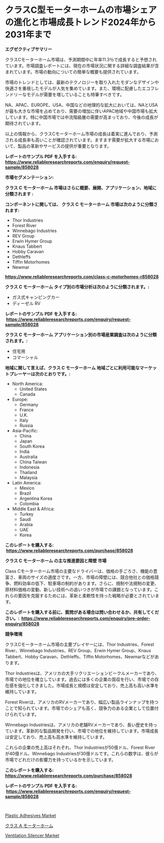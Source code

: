<p><h1>クラスC型モーターホームの市場シェアの進化と市場成長トレンド2024年から2031年まで</h1></p><p><strong>エグゼクティブサマリー</strong></p>
<p><p>クラスCモーターホーム市場は、予測期間中に年率11.3％で成長すると予想されています。市場調査レポートには、現在の市場状況に関する詳細な調査結果が含まれています。市場の動向についての簡単な概要も提供されています。</p><p>市場のトレンドとしては、最新のテクノロジーを取り入れたモダンなデザインや快適さを重視したモデルが人気を集めています。また、環境に配慮したエコフレンドリーなモデルが需要を増していることも特筆すべきです。</p><p>NA、APAC、EUROPE、USA、中国などの地理的な拡大においては、NAとUSAが最も大きな市場を占めており、需要の増加に伴いAPAC地域や中国市場も拡大しています。特に中国市場では中流階級層の需要が高まっており、今後の成長が期待されています。</p><p>以上の情報から、クラスCモーターホーム市場の成長は着実に進んでおり、予測される成長率も高いことが確認されています。ますます需要が拡大する市場において、製品の革新やサービスの提供が重要となります。</p></p>
<p><strong>レポートのサンプル PDF を入手する: <a href="https://www.reliableresearchreports.com/enquiry/request-sample/858028">https://www.reliableresearchreports.com/enquiry/request-sample/858028</a></strong></p>
<p><strong>市場セグメンテーション:</strong></p>
<p><strong> クラス C モーターホーム 市場はさらに概要、展開、アプリケーション、地域に分類されます :</strong></p>
<p><strong>コンポーネントに関しては、 クラス C モーターホーム 市場は次のように分類されます: &nbsp;</strong></p>
<p><ul><li>Thor Industries</li><li>Forest River</li><li>Winnebago Industries</li><li>REV Group</li><li>Erwin Hymer Group</li><li>Knaus Tabbert</li><li>Hobby Caravan</li><li>Dethleffs</li><li>Tiffin Motorhomes</li><li>Newmar</li></ul></p>
<p><strong><a href="https://www.reliableresearchreports.com/class-c-motorhomes-r858028">https://www.reliableresearchreports.com/class-c-motorhomes-r858028</a></strong></p>
<p><strong> クラス C モーターホーム タイプ別の市場分析は次のように分類されます。:</strong></p>
<p><ul><li>ガス式キャンピングカー</li><li>ディーゼル RV</li></ul></p>
<p><strong>レポートのサンプル PDF を入手する: &nbsp;<a href="https://www.reliableresearchreports.com/enquiry/request-sample/858028">https://www.reliableresearchreports.com/enquiry/request-sample/858028</a></strong></p>
<p><strong> クラス C モーターホーム アプリケーション別の市場産業調査は次のように分類されます。:</strong></p>
<p><ul><li>住宅用</li><li>コマーシャル</li></ul></p>
<p><strong>地域に関して言えば、クラス C モーターホーム 地域ごとに利用可能なマーケットプレーヤーは次のとおりです。:</strong></p>
<p><ul>
    <li>
        North America:
        <ul>
            <li>United States</li>
            <li>Canada</li>
        </ul>
    </li>
    <li>
        Europe:
        <ul>
            <li>Germany</li>
            <li>France</li>
            <li>U.K.</li>
            <li>Italy</li>
            <li>Russia</li>
        </ul>
    </li>
    <li>
        Asia-Pacific:
        <ul>
            <li>China</li>
            <li>Japan</li>
            <li>South Korea</li>
            <li>India</li>
            <li>Australia</li>
            <li>China Taiwan</li>
            <li>Indonesia</li>
            <li>Thailand</li>
            <li>Malaysia</li>
        </ul>
    </li>
    <li>
        Latin America:
        <ul>
            <li>Mexico</li>
            <li>Brazil</li>
            <li>Argentina Korea</li>
            <li>Colombia</li>
        </ul>
    </li>
    <li>
        Middle East & Africa:
        <ul>
            <li>Turkey</li>
            <li>Saudi</li>
            <li>Arabia</li>
            <li>UAE</li>
            <li>Korea</li>
        </ul>
    </li>
    </ul></p>
<p><strong>このレポートを購入する: &nbsp;<a href="https://www.reliableresearchreports.com/purchase/858028">https://www.reliableresearchreports.com/purchase/858028</a></strong></p>
<p><strong>クラス C モーターホーム の主な推進要因と障壁 市場</strong></p>
<p><p>Class Cモーターホーム市場の主要なドライバーは、価格の手ごろさ、機能の豊富さ、車両のサイズの適度さです。一方、市場の障壁には、競合他社との価格競争、燃料効率の低下、駐車場の制約があります。さらに、規制や法規制の変更、原材料価格の変動、新しい技術への追いつきが市場での課題となっています。これらの要因を克服するためには、革新と柔軟性を持った戦略が必要とされています。</p></p>
<p><strong>このレポートを購入する前に、質問がある場合は問い合わせるか、共有してください。:&nbsp; <a href="https://www.reliableresearchreports.com/enquiry/pre-order-enquiry/858028">https://www.reliableresearchreports.com/enquiry/pre-order-enquiry/858028</a></strong></p>
<p><strong>競争環境</strong></p>
<p><p>クラスCモーターホーム市場の主要プレイヤーには、Thor Industries、Forest River、Winnebago Industries、REV Group、Erwin Hymer Group、Knaus Tabbert、Hobby Caravan、Dethleffs、Tiffin Motorhomes、Newmarなどがあります。</p><p>Thor Industriesは、アメリカの大手リクリエーションビークルメーカーであり、市場での地位を確立しています。過去には多くの企業の買収を行い、市場での存在感を強化してきました。市場成長と規模は安定しており、売上高も高い水準を維持しています。</p><p>Forest Riverは、アメリカのRVメーカーであり、幅広い製品ラインナップを持つことで知られています。市場でのシェアも高く、競争力のある企業として位置付けられています。</p><p>Winnebago Industriesは、アメリカの老舗RVメーカーであり、長い歴史を持っています。革新的な製品開発を行い、市場での地位を維持しています。市場成長は安定しており、売上高も高水準を維持しています。</p><p>これらの企業の売上高はそれぞれ、Thor Industriesが50億ドル、Forest Riverが40億ドル、Winnebago Industriesが30億ドルです。これらの数字は、彼らが市場でどれだけの影響力を持っているかを示しています。</p></p>
<p><strong>このレポートを購入する: &nbsp; <a href="https://www.reliableresearchreports.com/purchase/858028">https://www.reliableresearchreports.com/purchase/858028</a></strong></p>
<p><strong>レポートのサンプル PDF を入手する: &nbsp;<a href="https://www.reliableresearchreports.com/enquiry/request-sample/858028">https://www.reliableresearchreports.com/enquiry/request-sample/858028</a></strong><strong></strong></p>
<p>&nbsp;</p>
<p><p><a href="https://angry-finch-aaf.notion.site/Plastic-Adhesives-Market-Offer-Valuable-Insights-into-Market-Size-Market-Share-Market-Trends-and--e67a91f0ff8145d8a5ab7448d4818937">Plastic Adhesives Market</a></p><p><a href="https://github.com/SantosDicki04/Market-Research-Report-List-1/blob/main/255342821673.md">クラス A モーターホーム</a></p><p><a href="https://github.com/ruddyyedelwadw/Market-Research-Report-List-2/blob/main/ventilation-silencer-market.md">Ventilation Silencer Market</a></p></p>